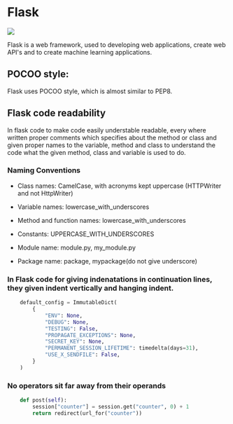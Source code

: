 <!--jjj-->
# Flask
![](https://miro.medium.com/max/438/1*0G5zu7CnXdMT9pGbYUTQLQ.png)

Flask is a web framework, used to developing web applications, create web API's and to create machine learning applications.

## POCOO style:

Flask uses POCOO style, which is almost similar to PEP8.

## Flask code readability

In flask code to make code easily understable readable, every where written proper comments which specifies about the method or class and given proper names to the variable, method and class to understand the code what the given method, class and variable is used to do.

### Naming Conventions
* Class names: CamelCase, with acronyms kept uppercase (HTTPWriter and not HttpWriter)

* Variable names: lowercase_with_underscores

* Method and function names: lowercase_with_underscores

* Constants: UPPERCASE_WITH_UNDERSCORES

* Module name: module.py, my_module.py

* Package name: package, mypackage(do not give underscore)


### In Flask code for giving indenatations in continuation lines, they given indent vertically and hanging indent.

```python
    default_config = ImmutableDict(
        {
            "ENV": None,
            "DEBUG": None,
            "TESTING": False,
            "PROPAGATE_EXCEPTIONS": None,
            "SECRET_KEY": None,
            "PERMANENT_SESSION_LIFETIME": timedelta(days=31),
            "USE_X_SENDFILE": False,
        }
    )
```

### No operators sit far away from their operands

```python
    def post(self):
        session["counter"] = session.get("counter", 0) + 1
        return redirect(url_for("counter"))
```